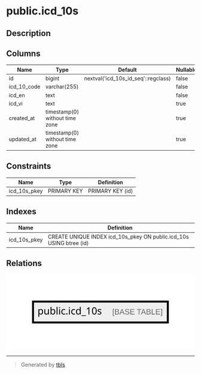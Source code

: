 # public.icd_10s

## Description

## Columns

| Name        | Type                           | Default                             | Nullable |
| ----------- | ------------------------------ | ----------------------------------- | -------- |
| id          | bigint                         | nextval('icd_10s_id_seq'::regclass) | false    |
| icd_10_code | varchar(255)                   |                                     | false    |
| icd_en      | text                           |                                     | false    |
| icd_vi      | text                           |                                     | true     |
| created_at  | timestamp(0) without time zone |                                     | true     |
| updated_at  | timestamp(0) without time zone |                                     | true     |

## Constraints

| Name         | Type        | Definition       |
| ------------ | ----------- | ---------------- |
| icd_10s_pkey | PRIMARY KEY | PRIMARY KEY (id) |

## Indexes

| Name         | Definition                                                          |
| ------------ | ------------------------------------------------------------------- |
| icd_10s_pkey | CREATE UNIQUE INDEX icd_10s_pkey ON public.icd_10s USING btree (id) |

## Relations

![er](public.icd_10s.svg)

---

> Generated by [tbls](https://github.com/k1LoW/tbls)
